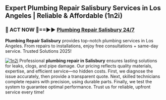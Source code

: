 ## Expert Plumbing Repair Salisbury Services in Los Angeles | Reliable & Affordable (1n2i)  

<h3>🚿 ACT NOW 🌟==►► <a href="https://tinyurl.com/2ne6vx2x" rel="nofollow">Plumbing Repair Salisbury 24/7</a></h3>

**Plumbing Repair Salisbury** provides top-notch plumbing services in Los Angeles. From repairs to installations, enjoy free consultations + same-day service. Trusted Solutions 2025!

[![1n2i](https://i.imgur.com/4PFF4AK.jpeg)](https://tinyurl.com/2ne6vx2x)
Professional **plumbing repair in Salisbury** ensures lasting solutions for leaks, clogs, and pipe damage. Our pricing reflects quality materials, expertise, and efficient service—no hidden costs. First, we diagnose the issue accurately, then provide a transparent quote. Next, skilled technicians complete repairs with precision, using durable parts. Finally, we test the system to guarantee optimal performance. Trust us for reliable, upfront service every time!